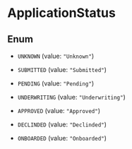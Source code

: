 

# ApplicationStatus

## Enum


* `UNKNOWN` (value: `"Unknown"`)

* `SUBMITTED` (value: `"Submitted"`)

* `PENDING` (value: `"Pending"`)

* `UNDERWRITING` (value: `"Underwriting"`)

* `APPROVED` (value: `"Approved"`)

* `DECLINDED` (value: `"Declinded"`)

* `ONBOARDED` (value: `"Onboarded"`)



